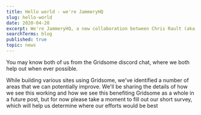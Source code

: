 ```yaml
---
title: Hello world - we're JammeryHQ
slug: hello-world
date: 2020-04-20
excerpt: We're JammeryHQ, a new collaboration between Chris Rault (aka SmokeyFro) and Travis Reynolds (aka Thetre97) to create premium resources for the JAMstack Community.
searchTerms: blog
published: true
topic: news
---
```

You may know both of us from the Gridsome discord chat, where we both help out when ever possible. 

While building various sites using Gridsome, we've identified a number of areas that we can potentially improve. We'll be sharing the details of how we see this working and how we see this benefiting Gridsome as a whole in a future post, but for now please take a moment to fill out our short survey, which will help us determine where our efforts would be best
